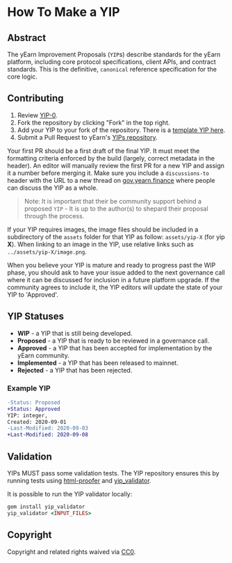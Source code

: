 # How To Make a YIP

## Abstract

The yEarn Improvement Proposals \(`YIP`s\) describe standards for the yEarn platform, including core protocol specifications, client APIs, and contract standards. This is the definitive, `canonical` reference specification for the core logic.

## Contributing

1. Review [YIP-0](https://github.com/iearn-finance/YIPS/blob/master/YIPS/yip-0.md).
2. Fork the repository by clicking "Fork" in the top right.
3. Add your YIP to your fork of the repository. There is a [template YIP here](https://github.com/iearn-finance/YIPS/blob/master/yip-X.md).
4. Submit a Pull Request to yEarn's [YIPs repository](https://github.com/iearn-finance/YIPS/).

Your first PR should be a first draft of the final YIP. It must meet the formatting criteria enforced by the build \(largely, correct metadata in the header\). An editor will manually review the first PR for a new YIP and assign it a number before merging it. Make sure you include a `discussions-to` header with the URL to a new thread on [gov.yearn.finance](https://gov.yearn.finance/) where people can discuss the YIP as a whole.

> Note: It is important that their be community support behind a proposed `YIP` - It is up to the author\(s\) to shepard their proposal through the process.

If your YIP requires images, the image files should be included in a subdirectory of the `assets` folder for that YIP as follow: `assets/yip-X` \(for yip **X**\). When linking to an image in the YIP, use relative links such as `../assets/yip-X/image.png`.

When you believe your YIP is mature and ready to progress past the WIP phase, you should ask to have your issue added to the next governance call where it can be discussed for inclusion in a future platform upgrade. If the community agrees to include it, the YIP editors will update the state of your YIP to 'Approved'.

## YIP Statuses

- **WIP** - a YIP that is still being developed.
- **Proposed** - a YIP that is ready to be reviewed in a governance call.
- **Approved** - a YIP that has been accepted for implementation by the yEarn community.
- **Implemented** - a YIP that has been released to mainnet.
- **Rejected** - a YIP that has been rejected.

### Example YIP

```diff
-Status: Proposed
+Status: Approved
YIP: integer,
Created: 2020-09-01
-Last-Modified: 2020-09-03
+Last-Modified: 2020-09-08
```

## Validation

YIPs MUST pass some validation tests. The YIP repository ensures this by running tests using [html-proofer](https://rubygems.org/gems/html-proofer) and [yip_validator](https://rubygems.org/gems/yip_validator).

It is possible to run the YIP validator locally:

```ruby
gem install yip_validator
yip_validator <INPUT_FILES>
```

## Copyright

Copyright and related rights waived via [CC0](https://creativecommons.org/publicdomain/zero/1.0/).
